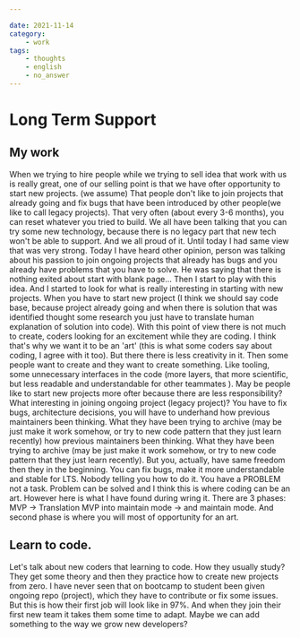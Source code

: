 ```yaml
---

date: 2021-11-14
category:
    - work
tags:
    - thoughts
    - english
    - no_answer
---
```


# Long Term Support

## My work

When we trying to hire people while we trying to sell idea that work with us is
really great, one of our selling point is that we have ofter opportunity to
start new projects. (we assume) That people don't like to join projects that
already going and fix bugs that have been introduced by other people(we like to
call legacy projects). That very often (about every 3-6 months), you can reset
whatever you tried to build. We all have been talking that you can try some new
technology, because there is no legacy part that new tech won't be able to
support. And we all proud of it. Until today I had same view that was very
strong. Today I have heard other opinion, person was talking about his passion
to join ongoing projects that already has bugs and you already have problems
that you have to solve. He was saying that there is nothing exited about start
with blank page... Then I start to play with this idea. And I started to look
for what is really interesting in starting with new projects. When you have to
start new project (I think we should say code base, because project already
going and when there is solution that was identified thought some research you
just have to translate human explanation of solution into code). With this point
of view there is not much to create, coders looking for an excitement while they
are coding. I think that's why we want it to be an 'art' (this is what some
coders say about coding, I agree with it too). But there there is less
creativity in it. Then some people want to create and they want to create
something. Like tooling, some unnecessary interfaces in the code (more layers,
that more scientific, but less readable and understandable for other teammates
). May be people like to start new projects more ofter because there are less
responsibility? What interesting in joining ongoing project (legacy project)?
You have to fix bugs, architecture decisions, you will have to underhand how
previous maintainers been thinking. What they have been trying to archive (may
be just make it work somehow, or try to new code pattern that they just learn
recently) how previous maintainers been thinking. What they have been trying to
archive (may be just make it work somehow, or try to new code pattern that they
just learn recently). But you, actually, have same freedom then they in the
beginning. You can fix bugs, make it more understandable and stable for LTS.
Nobody telling you how to do it. You have a PROBLEM not a task. Problem can be
solved and I think this is where coding can be an art. However here is what I
have found during wring it. There are 3 phases: MVP -> Translation MVP into
maintain mode -> and maintain mode. And second phase is where you will most of
opportunity for an art.

## Learn to code.

Let's talk about new coders that learning to code. How they usually study? They
get some theory and then they practice how to create new projects from zero. I
have never seen that on bootcamp to student been given ongoing repo (project),
which they have to contribute or fix some issues. But this is how their first
job will look like in 97%. And when they join their first new team it takes them
some time to adapt. Maybe we can add something to the way we grow new
developers?
